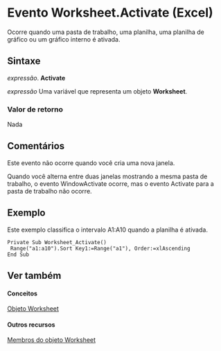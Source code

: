 
# Evento Worksheet.Activate (Excel)

Ocorre quando uma pasta de trabalho, uma planilha, uma planilha de gráfico ou um gráfico interno é ativada.


## Sintaxe

 _expressão_. **Activate**

 _expressão_ Uma variável que representa um objeto **Worksheet**.


### Valor de retorno

Nada


## Comentários

Este evento não ocorre quando você cria uma nova janela.

Quando você alterna entre duas janelas mostrando a mesma pasta de trabalho, o evento WindowActivate ocorre, mas o evento Activate para a pasta de trabalho não ocorre.


## Exemplo

Este exemplo classifica o intervalo A1:A10 quando a planilha é ativada.


```
Private Sub Worksheet_Activate() 
 Range("a1:a10").Sort Key1:=Range("a1"), Order:=xlAscending 
End Sub
```


## Ver também


#### Conceitos


[Objeto Worksheet](182b705e-854a-81cc-a4b0-59b942de55ae.md)
#### Outros recursos


[Membros do objeto Worksheet](f8c1afea-1a1c-f5e4-37e3-52c434c8c157.md)